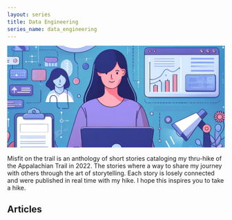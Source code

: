 ```yaml
---
layout: series
title: Data Engineering
series_name: data_engineering
---
```


![Cover](/assets/img/data-engineering.png)

Misfit on the trail is an anthology of short stories cataloging my thru-hike of the Appalachian Trail in 2022. The stories where a way to
share my journey with others through the art of storytelling. Each story is losely connected and were published in real time with my hike. I
hope this inspires you to take a hike.

## Articles
